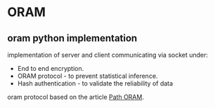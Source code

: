 <h1>ORAM</h1>
<h2>oram python implementation</h2>
implementation of server and client communicating via socket under: </br>

* End to end encryption.
* ORAM protocol - to prevent statistical inference.
* Hash authentication - to validate the reliability of data


oram protocol based on the article [Path ORAM](https://eprint.iacr.org/2013/280.pdf).